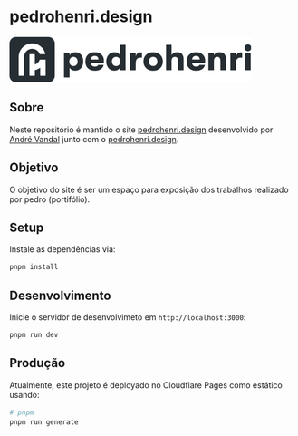 # pedrohenri.design

![Pedro Henri Design Logo](/public/images/logo-horizontal.svg)

## Sobre

Neste repositório é mantido o site [pedrohenri.design](https://pedrohenri.design/) desenvolvido por [André Vandal](https://andrevandal.dev/) junto com o [pedrohenri.design](https://pedrohenri.design/).

## Objetivo

O objetivo do site é ser um espaço para exposição dos trabalhos realizado por pedro (portifólio).

## Setup

Instale as dependências via:

```bash
pnpm install
```

## Desenvolvimento

Inicie o servidor de desenvolvimeto em `http://localhost:3000`:

```bash
pnpm run dev
```

## Produção

Atualmente, este projeto é deployado no Cloudflare Pages como estático usando:

```bash
# pnpm
pnpm run generate
```
